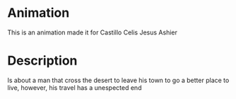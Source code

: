# Animation
This is an animation made it for Castillo Celis Jesus Ashier

# Description
Is about a man that cross the desert to leave his town to go a better place to live, however, his travel has a unespected end
